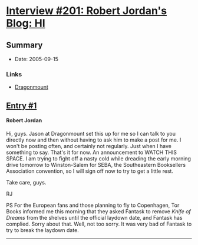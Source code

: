 # [Interview #201: Robert Jordan's Blog: HI](https://www.theoryland.com/intvmain.php?i=201)

## Summary

- Date: 2005-09-15

### Links

- [Dragonmount](http://www.dragonmount.com/forums/blog/4/entry-320-hi/)


## [Entry #1](./t-201/1)

#### Robert Jordan

Hi, guys. Jason at Dragonmount set this up for me so I can talk to you directly now and then without having to ask him to make a post for me. I won't be posting often, and certainly not regularly. Just when I have something to say. That's it for now. An announcement to WATCH THIS SPACE. I am trying to fight off a nasty cold while dreading the early morning drive tomorrow to Winston-Salem for SEBA, the Southeastern Booksellers Association convention, so I will sign off now to try to get a little rest.

Take care, guys.

RJ

PS For the European fans and those planning to fly to Copenhagen, Tor Books informed me this morning that they asked Fantask to remove
*Knife of Dreams*
from the shelves until the official laydown date, and Fantask has complied. Sorry about that. Well, not too sorry. It was very bad of Fantask to try to break the laydown date.


---


